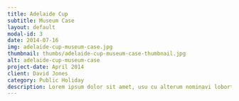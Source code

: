 ```yaml
---
title: Adelaide Cup
subtitle: Museum Case
layout: default
modal-id: 3
date: 2014-07-16
img: adelaide-cup-museum-case.jpg
thumbnail: thumbs/adelaide-cup-museum-case-thumbnail.jpg
alt: adelaide-cup-museum-case
project-date: April 2014
client: David Jones
category: Public Holiday
description: Lorem ipsum dolor sit amet, usu cu alterum nominavi lobortis. At duo novum diceret. 
---
```

